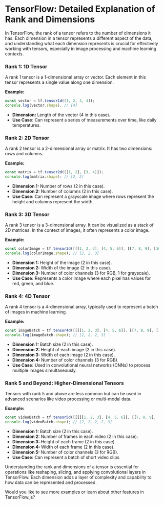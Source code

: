 # TensorFlow: Detailed Explanation of Rank and Dimensions

In TensorFlow, the rank of a tensor refers to the number of dimensions it has. Each dimension in a tensor represents a different aspect of the data, and understanding what each dimension represents is crucial for effectively working with tensors, especially in image processing and machine learning contexts.

### Rank 1: 1D Tensor

A rank 1 tensor is a 1-dimensional array or vector. Each element in this tensor represents a single value along one dimension.

**Example:**
```javascript
const vector = tf.tensor1d([1, 2, 3, 4]);
console.log(vector.shape); // [4]
```
- **Dimension:** Length of the vector (4 in this case).
- **Use Case:** Can represent a series of measurements over time, like daily temperatures.

### Rank 2: 2D Tensor

A rank 2 tensor is a 2-dimensional array or matrix. It has two dimensions: rows and columns.

**Example:**
```javascript
const matrix = tf.tensor2d([[1, 2], [3, 4]]);
console.log(matrix.shape); // [2, 2]
```
- **Dimension 1:** Number of rows (2 in this case).
- **Dimension 2:** Number of columns (2 in this case).
- **Use Case:** Can represent a grayscale image where rows represent the height and columns represent the width.

### Rank 3: 3D Tensor

A rank 3 tensor is a 3-dimensional array. It can be visualized as a stack of 2D matrices. In the context of images, it often represents a color image.

**Example:**
```javascript
const colorImage = tf.tensor3d([[[1, 2, 3], [4, 5, 6]], [[7, 8, 9], [10, 11, 12]]]);
console.log(colorImage.shape); // [2, 2, 3]
```
- **Dimension 1:** Height of the image (2 in this case).
- **Dimension 2:** Width of the image (2 in this case).
- **Dimension 3:** Number of color channels (3 for RGB, 1 for grayscale).
- **Use Case:** Represents a color image where each pixel has values for red, green, and blue.

### Rank 4: 4D Tensor

A rank 4 tensor is a 4-dimensional array, typically used to represent a batch of images in machine learning.

**Example:**
```javascript
const imageBatch = tf.tensor4d([[[[1, 2, 3], [4, 5, 6]], [[7, 8, 9], [10, 11, 12]]], [[[13, 14, 15], [16, 17, 18]], [[19, 20, 21], [22, 23, 24]]]]);
console.log(imageBatch.shape); // [2, 2, 2, 3]
```
- **Dimension 1:** Batch size (2 in this case).
- **Dimension 2:** Height of each image (2 in this case).
- **Dimension 3:** Width of each image (2 in this case).
- **Dimension 4:** Number of color channels (3 for RGB).
- **Use Case:** Used in convolutional neural networks (CNNs) to process multiple images simultaneously.

### Rank 5 and Beyond: Higher-Dimensional Tensors

Tensors with rank 5 and above are less common but can be used in advanced scenarios like video processing or multi-modal data.

**Example:**
```javascript
const videoBatch = tf.tensor5d([[[[[1, 2, 3], [4, 5, 6]], [[7, 8, 9], [10, 11, 12]]], [[[13, 14, 15], [16, 17, 18]], [[19, 20, 21], [22, 23, 24]]]], [[[[25, 26, 27], [28, 29, 30]], [[31, 32, 33], [34, 35, 36]]], [[[37, 38, 39], [40, 41, 42]], [[43, 44, 45], [46, 47, 48]]]]]);
console.log(videoBatch.shape); // [2, 2, 2, 2, 3]
```
- **Dimension 1:** Batch size (2 in this case).
- **Dimension 2:** Number of frames in each video (2 in this case).
- **Dimension 3:** Height of each frame (2 in this case).
- **Dimension 4:** Width of each frame (2 in this case).
- **Dimension 5:** Number of color channels (3 for RGB).
- **Use Case:** Can represent a batch of short video clips.

Understanding the rank and dimensions of a tensor is essential for operations like reshaping, slicing, and applying convolutional layers in TensorFlow. Each dimension adds a layer of complexity and capability to how data can be represented and processed.

Would you like to see more examples or learn about other features in TensorFlow.js?

